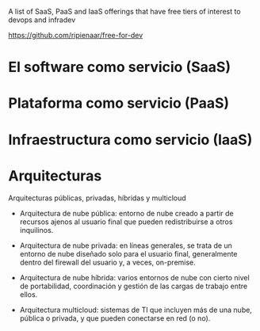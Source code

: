 
A list of SaaS, PaaS and IaaS offerings that have free tiers of interest to devops and infradev 
 
https://github.com/ripienaar/free-for-dev


# El software como servicio (SaaS)

# Plataforma como servicio (PaaS)

# Infraestructura como servicio (IaaS)


# Arquitecturas

Arquitecturas públicas, privadas, híbridas y multicloud

- Arquitectura de nube pública: entorno de nube creado a partir de recursos ajenos al usuario final que pueden redistribuirse a otros inquilinos.

- Arquitectura de nube privada: en líneas generales, se trata de un entorno de nube diseñado solo para el usuario final, generalmente dentro del firewall del usuario y, a veces, on-premise.

- Arquitectura de nube híbrida: varios entornos de nube con cierto nivel de portabilidad, coordinación y gestión de las cargas de trabajo entre ellos.

- Arquitectura multicloud: sistemas de TI que incluyen más de una nube, pública o privada, y que pueden conectarse en red (o no).
